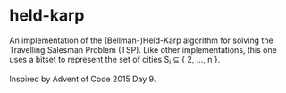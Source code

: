 # held-karp

An implementation of the (Bellman-)Held-Karp algorithm for solving the
Travelling Salesman Problem (TSP). Like other implementations, this one uses a
bitset to represent the set of cities S<sub>i</sub> ⊆ { 2, ..., n }.

Inspired by Advent of Code 2015 Day 9.
